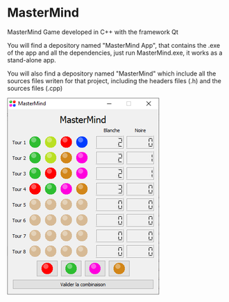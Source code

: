 # MasterMind
MasterMind Game developed in C++ with the framework Qt

You will find a depository named "MasterMind App", that contains the .exe of the app and all the dependencies, just run MasterMind.exe, it works as a stand-alone app.

You will also find a depository named "MasterMind" which include all the sources files writen for that project, including the headers files (.h) and the sources files (.cpp)

<img src="Apercu.png" align = "center">
